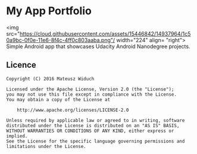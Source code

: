 # My App Portfolio
<img src="https://cloud.githubusercontent.com/assets/15446842/14937964/1c50a9bc-0f0e-11e6-8f4c-4ff0c803aaba.png"/ width="224" align= "right">
Simple Android app that showcases Udacity Android Nanodegree projects.

## Licence
```
Copyright (C) 2016 Mateusz Widuch

Licensed under the Apache License, Version 2.0 (the "License");
you may not use this file except in compliance with the License.
You may obtain a copy of the License at

    http://www.apache.org/licenses/LICENSE-2.0
  
Unless required by applicable law or agreed to in writing, software
distributed under the License is distributed on an "AS IS" BASIS,
WITHOUT WARRANTIES OR CONDITIONS OF ANY KIND, either express or implied.
See the License for the specific language governing permissions and
limitations under the License.
```
